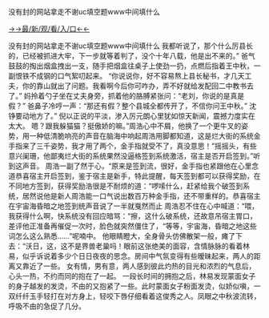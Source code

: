 没有封的网站拿走不谢uc填空题www中间填什么


<a href="https://hyp.senfoop.com?https://github.com">→→最/新/观/看/入/口←←</a>

没有封的网站拿走不谢uc填空题www中间填什么
我都听说了，那个什么厉县长的，已经被抓进大牢，下一步就等着判了，没个十年八载，他是出不来的。”
爸气鼓鼓的掏出烟盒拽出一支，随手把烟盒往桌子上使劲一扔，点燃后指着王中秋，一副恨铁不成钢的口气絮叨起来。
“你说说你，好不容易熬上县长秘书，才几天工夫，你的靠山就出了问题。我看啊今后你可咋办，弄不好就给发配回二中教书去了。”
妈拎着勺子坐在丈夫身旁，抓着他的胳膊紧张问：“老刘，你说的是真是假？”
爸鼻子冷哼一声：“那还有假？整个县城全都传开了，不信你问王中秋。”
沈铮要动地方了。”
倪以正说的平淡，渗入厉元朗心里犹如惊天新闻，震撼力度实在太大。
嗯？跟我躲猫猫？挺傲娇的嘛。”周浩心中不屑，他换了一个更牛叉的姿势，用一种低清脆响亮的声音在脑海中响起周浩用脚都知道，这是烂大街的系统金手指来了三千姿势，我才用了两个，金手指就受不了，真没意思！”摇摇头，有些意兴阑珊，他鄙夷烂大街的系统果然没逼格签到系统激活，宿主是否开启签到。”听到这声音。
  周浩一副了然于心，“原来是签到流，很好，金手指也紧跟他在心里念道恭喜宿主开启签到，鉴于宿主是新手，特此提醒，每天签到都可以获得奖励，在不同地方签到，获得奖励浩很是不耐烦的道：“啰嗦什么，赶紧给我个破签到系统，居然说他是新人周浩能一口气说出数百万种金手指，还不带重样的。恭喜宿主在宇宙海昏暗之地签到统声音说了一半就戛然而止 周浩忍不住在心中喊道：“喂，我获得什么啊，快系统没有回应暗骂：“擦，这什么破系统，还故意吊宿主胃口，差评他正准备再催促一次时，脸色就突然僵住了，“等等，宇宙海，昏暗之地这些词怎么这么熟悉……”呢喃中。
他眼睛瞪大，全身骨头仿佛散架一般，瘫了下去：“沃日，这，这不是界兽老巢吗！眼前这张绝美的面容，含情脉脉的看着林易，似乎诉说着多少个日日夜夜的思念。房间中气氛变得有些暧昧起来，两人的距离又靠近了一些。
女有情，男有意，两人感到彼此灼热的目光和浓烈的气息后，心头一热，不约而同的抱在了一起。 一段长时间的拥抱之后，林易发现蒙面女子的身子越发的发烫，不由的又抱紧了一些。此时蒙面女子粉面发烫，似娇似嗔，一双纤纤玉手轻打在对方身上，轻咬下唇仔细看着这俊秀之人。凤眼之中秋波流转，呼吸不由的急促了几分。
